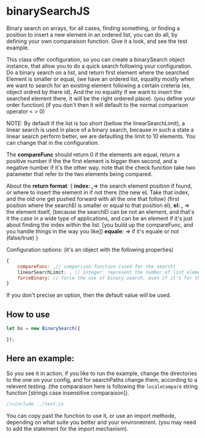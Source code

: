 # binarySearchJS
Binary search on arrays, for all cases, finding something, or finding a position to insert a new element in an ordered list, you can do all, by defining your own comparaison function. Give it a look, and see the test example.

This class offer configuration, so you can create a binarySearch object instance, that allow you to do a quick search following your configuration. Do a binary search on a list, and return first element where the searched Element is smaller or equal, (we have an ordered list, equality mostly when we want to search for an existing element following a certain creteria (ex, object ordred by there id), And the no equality if we want to insert the searched element there, it will be the right ordered place). (you define your order function) (if you don't then it will default to the normal comparison operator < > 0)

NOTE: By default if the list is too short (bellow the linearSearchLimit), a linear search is used in place of a binary search, because in such a state a linear search perform better, we are defaulting the limit to 10 elements. You can change that in the configuration.

The **compareFunc** should return 0 if the elements are equal, return a positive number if the the first element is bigger then second, and a negative number if it's the other way.    note that the check function take two parameter that refer to the two elements being compared.



About the **return format**:
{
    **index: ,**=> the search element position if found, or where to insert the element in if not there (the new eL Take that index, and the old one get pushed forward with all the one that follow) (first position where the searchEl is smaller or equal to that position el),
    **el: ,** => the element itself, (because the searchEl can be not an element, and that's it the case in a wide type of applications, and can be an element if it's just about finding the index within the list.  [you build up the compareFunc, and you handle things in the way you like])
    **equale:** => if it's equale or not (false/true)
}


Configuration options: (it's an object with the following properties)
```javascript
{
    compareFunc: ,// comparison function (used for the search)
    linearSearchLimit; , // integer: represent the number of list elements from where if bellow we use linearSearch (in place of binary)
    forceBinary: // force the use of binary search, even if it's for the cases where it default to linearSearch
}
```

If you don't precise an option, then the default value will be used.



## How to use

```javascript 
let bs = new BinarySearch({

});

```



## Here an example:
So you see it in action, if you like to run the example, change the directories to the one on your config, and for searchPaths change them, according to a relevent testing. (the comparaison here is following the `localeCompare` string function [strings case insensitive comparaison]).
```javascript
//=include ../test.js

```

You can copy past the function to use it, or use an import methode, depending on what suite you better and your environement. (you may need to add the statement for the import mechanism).